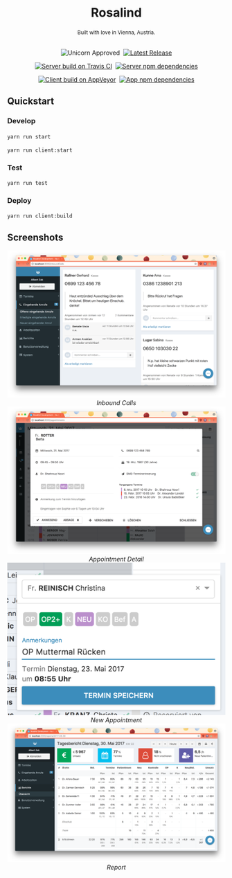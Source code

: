 <div align="center">

<h1>Rosalind</h1>
<small>Built with love in Vienna, Austria.</small><br /><br />


<img src='https://img.shields.io/badge/unicorn-approved-blue.svg' alt='Unicorn Approved' />&nbsp;
<a href='https://github.com/rslnd/rosalind/releases'><img src='https://img.shields.io/github/release/rslnd/rosalind.svg?label=version' alt='Latest Release' /></a><br />

<a href='https://travis-ci.org/rslnd/rosalind/'><img src='https://img.shields.io/travis/rslnd/rosalind.svg?label=server%20build' alt='Server build on Travis CI'></a>&nbsp;
<a href='https://david-dm.org/rslnd/rosalind?path=app/meteor'><img src='https://david-dm.org/rslnd/rosalind.svg?path=app/meteor' alt='Server npm dependencies'></a><br />

<a href='https://ci.appveyor.com/project/albertzak/rosalind'><img src='https://img.shields.io/appveyor/ci/albertzak/rosalind.svg?label=app%20build' alt='Client build on AppVeyor'></a>&nbsp;
<a href='https://david-dm.org/rslnd/rosalind?path=app/electron'><img src='https://david-dm.org/rslnd/rosalind.svg?path=app/electron' alt='App npm dependencies'></a><br />

</div>


## Quickstart

### Develop

`yarn run start`

`yarn run client:start`

### Test

`yarn run test`

### Deploy

`yarn run client:build`


## Screenshots

<img src="./docs/inbound_calls.png" alt="Inbound Calls"/>
<center><i>Inbound Calls</i></center>


<img src="./docs/appointment_detail.png" alt="Appointment Detail" />
<center><i>Appointment Detail</i></center>


<img src="./docs/new_appointment.png" alt="New Appointment" />
<center><i>New Appointment</i></center>


<img src="./docs/report.png" alt="Report" />
<center><i>Report</i></center>
